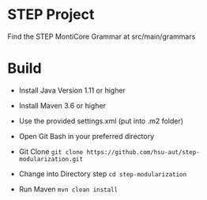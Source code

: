 # STEP Project
Find the STEP MontiCore Grammar at src/main/grammars


# Build
- Install Java Version 1.11 or higher
- Install Maven 3.6 or higher
- Use the provided settings.xml (put into .m2 folder)

- Open Git Bash in your preferred directory 
- Git Clone `git clone https://github.com/hsu-aut/step-modularization.git`
- Change into Directory step `cd step-modularization`
- Run Maven `mvn clean install`

